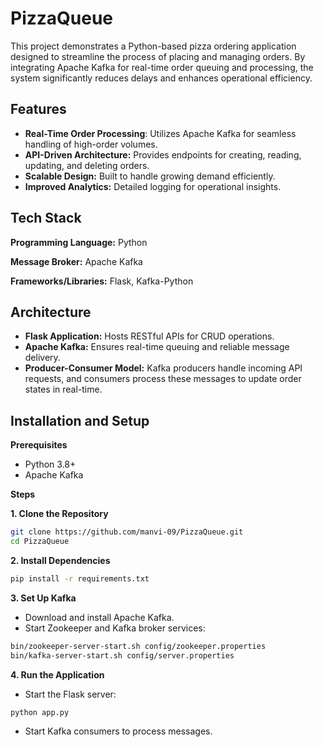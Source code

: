 
# PizzaQueue

This project demonstrates a Python-based pizza ordering application designed to streamline the process of placing and managing orders. By integrating Apache Kafka for real-time order queuing and processing, the system significantly reduces delays and enhances operational efficiency.


## Features

- **Real-Time Order Processing**: Utilizes Apache Kafka    for seamless handling of high-order volumes.
- **API-Driven Architecture:** Provides endpoints for creating, reading, updating, and deleting orders.
- **Scalable Design:** Built to handle growing demand efficiently.
- **Improved Analytics:** Detailed logging for operational insights.


## Tech Stack

**Programming Language:** Python

**Message Broker:** Apache Kafka

**Frameworks/Libraries:** Flask, Kafka-Python


## Architecture
- **Flask Application:** Hosts RESTful APIs for CRUD operations.
- **Apache Kafka:** Ensures real-time queuing and reliable message delivery.
- **Producer-Consumer Model:** Kafka producers handle incoming API requests, and consumers process these messages to update order states in real-time.
## Installation and Setup

**Prerequisites**
- Python 3.8+
- Apache Kafka

**Steps**

**1. Clone the Repository**
```bash
git clone https://github.com/manvi-09/PizzaQueue.git
cd PizzaQueue
```
**2. Install Dependencies**
```bash
pip install -r requirements.txt
```
**3. Set Up Kafka**
- Download and install Apache Kafka.
- Start Zookeeper and Kafka broker services:
```bash
bin/zookeeper-server-start.sh config/zookeeper.properties
bin/kafka-server-start.sh config/server.properties
```
**4. Run the Application**
- Start the Flask server:
```bash
python app.py
```
- Start Kafka consumers to process messages.
    

